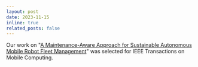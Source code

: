 ```yaml
---
layout: post
date: 2023-11-15
inline: true
related_posts: false
---
```


Our work on "<a href="https://ieeexplore.ieee.org/abstract/document/10323097">A Maintenance-Aware Approach for Sustainable Autonomous Mobile Robot Fleet Management</a>" was selected for IEEE Transactions on Mobile Computing.
